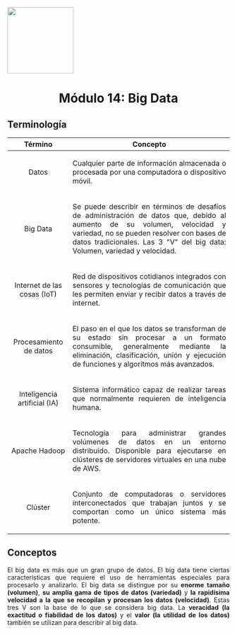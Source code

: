 <p align="left">
  <img src="https://semanadelcannabis.cayetano.edu.pe/assets/img/logo-upch.png" width="150">
  <h1 align="center">Módulo 14: Big Data</h1>
</p>

## Terminología

| Término  | Concepto  |
| :------------: | :------------: |
| Datos  | <p align="justify">Cualquier parte de información almacenada o procesada por una computadora o dispositivo móvil.</p>  |
| Big Data  | <p align="justify">Se puede describir en términos de desafíos de administración de datos que, debido al aumento de su volumen, velocidad y variedad, no se pueden resolver con bases de datos tradicionales. Las 3 "V" del big data: Volumen, variedad y velocidad.</p>  |
| Internet de las cosas (IoT)  | <p align="justify">Red de dispositivos cotidianos integrados con sensores y tecnologías de comunicación que les permiten enviar y recibir datos a través de internet.</p>  |
| Procesamiento de datos  | <p align="justify">El paso en el que los datos se transforman de su estado sin procesar a un formato consumible, generalmente mediante la eliminación, clasificación, unión y ejecución de funciones y algoritmos más avanzados.</p>  |
| Inteligencia artificial (IA)  | <p align="justify">Sistema informático capaz de realizar tareas que normalmente requieren de inteligencia humana.</p>  |
| Apache Hadoop  | <p align="justify">Tecnología para administrar grandes volúmenes de datos en un entorno distribuido. Disponible para ejecutarse en clústeres de servidores virtuales en una nube de AWS.</p>  |
| Clúster  | <p align="justify">Conjunto de computadoras o servidores interconectados que trabajan juntos y se comportan como un único sistema más potente.</p>  |

## Conceptos
<p align="justify">El big data es más que un gran grupo de datos. El big data tiene ciertas características que requiere el uso de herramientas especiales para procesarlo y analizarlo. El big data se distingue por su <strong>enorme tamaño (volumen)</strong>, <strong>su amplia gama de tipos de datos (variedad)</strong> y <strong>la rapidísima velocidad a la que se recopilan y procesan los datos (velocidad)</strong>. Estas tres V son la base de lo que se considera big data. La <strong>veracidad (la exactitud o fiabilidad de los datos)</strong> y el <strong>valor (la utilidad de los datos)</strong> también se utilizan para describir al big data.</p>
